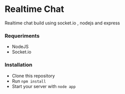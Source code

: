 Realtime Chat
=============

Realtime chat build using socket.io , nodejs and express


### Requeriments
* NodeJS
* Socket.io


### Installation
* Clone this repository
* Run `npm install`
* Start your server with `node app`
